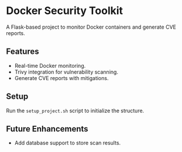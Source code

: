 # Docker Security Toolkit

A Flask-based project to monitor Docker containers and generate CVE reports.

## Features
- Real-time Docker monitoring.
- Trivy integration for vulnerability scanning.
- Generate CVE reports with mitigations.

## Setup
Run the `setup_project.sh` script to initialize the structure.

## Future Enhancements
- Add database support to store scan results.
